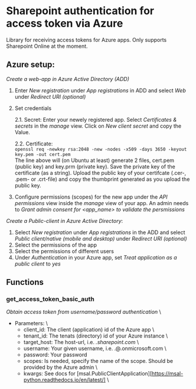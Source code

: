 # Sharepoint authentication for access token via Azure  
Library for receiving access tokens for Azure apps. Only supports Sharepoint Online at the moment.


## Azure setup:

*Create a web-app in Azure Active Directory (ADD)*

1. Enter *New registration* under *App registrations* in ADD and select *Web* under *Redirect URI (optional)*

2. Set credentials

    2.1. Secret:
        Enter your newely registered app. Select *Certificates & secrets* in the *manage* view. Click on *New client secret* and copy the Value.

    2.2. Certificate: \
        ```
            openssl req -newkey rsa:2048 -new -nodes -x509 -days 3650 -keyout key.pem -out cert.pem
        ```
        \
        The line above will (on Ubuntu at least) generate 2 files, cert.pem (public key) and key.prm (private key). 
        Save the private key of the certificate (as a string). Upload the public key of your certifcate (.cer-, .pem- or .crt-file) and copy the thumbprint generated as you upload the public key.

3. Configure permissions (scopes) for the new app under the *API permissions* view inside the *manage* view of your app. An admin needs to *Grant admin consent for <app_name> to validate the persmissions* 

*Create a Public-client in Azure Active Directory*:

1. Select *New registration* under *App registrations* in the ADD and select *Public client/native (mobile and desktop)* under *Redirect URI (optional)*
2. Select the permissions of the app
3. Select the permissions of different users 
4. Under *Authentication* in your Azure app, set *Treat application as a public client* to *yes*

## Functions

### get_access_token_basic_auth

*Obtain access token from username/password authentication* \
  * Parameters: \
    * client_id:   The client (application) id of the Azure app \
    * tenant_id:   The tenats (directory) id of your Azure instance \
    * target_host: The host-url, i.e. *<my-company>.sharepoint.com* \
    * username:    Your given username, i.e. <my>.<name>@<my-company>.onmicrosoft.com \
    * password:    Your password
    * scopes:      Is needed, specify the name of the scope. Should be provided by the Azure admin \
    * kwargs:      See docs for [msal.PublicClientApplication][https://msal-python.readthedocs.io/en/latest/] \ 